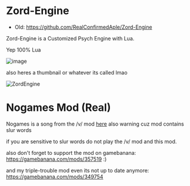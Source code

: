 # Zord-Engine
- Old: https://github.com/RealConfirmedAple/Zord-Engine

Zord-Engine is a Customized Psych Engine with Lua.

Yep 100% Lua 

![image](https://user-images.githubusercontent.com/92934617/158399946-b989063f-51ba-4e97-a5cb-a4ee1903c113.png)

also heres a thumbnail or whatever its called lmao

![ZordEngine](https://user-images.githubusercontent.com/92934617/158720889-88f8f3c6-6449-473f-a85d-b02110c4324b.png)


# Nogames Mod (Real)
Nogames is a song from the /v/ mod [here](https://mega.nz/file/LA4hySRZ#nCb9Ak1ww8zZueKXJJmNkTfgf84h3rURcSXGBm7_Ybk) also warning cuz mod contains slur words

if you are sensitive to slur words do not play the /v/ mod and this mod.

also don't forget to support the mod on gamebanana: https://gamebanana.com/mods/357519 :)

and my triple-trouble mod even its not up to date anymore: https://gamebanana.com/mods/349754 
